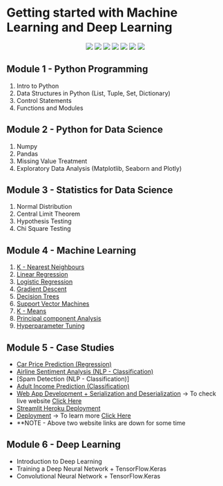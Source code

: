# Getting started with Machine Learning and Deep Learning

<div align="center">

<a href="https://github.com/bansalkanav/Machine_Learning_and_Deep_Learning/graphs/contributors"><img src="https://img.shields.io/github/contributors/bansalkanav/Machine_Learning_and_Deep_Learning?color=brightgreen"></a>
<a href="https://github.com/bansalkanav/Machine_Learning_and_Deep_Learning/stargazers"><img src="https://img.shields.io/github/stars/bansalkanav/Machine_Learning_and_Deep_Learning?color=0059b3"></a>
<a href="https://github.com/bansalkanav/Machine_Learning_and_Deep_Learning/network/members"><img src="https://img.shields.io/github/forks/bansalkanav/Machine_Learning_and_Deep_Learning?color=yellow"></a>
<a href="https://github.com/bansalkanav/Machine_Learning_and_Deep_Learning/issues"><img src="https://img.shields.io/github/issues/bansalkanav/Machine_Learning_and_Deep_Learning?color=0059b3"></a>
<a href="https://github.com/bansalkanav/Machine_Learning_and_Deep_Learning/issues?q=is%3Aissue+is%3Aclosed"><img src="https://img.shields.io/github/issues-closed-raw/bansalkanav/Machine_Learning_and_Deep_Learning?color=yellow"></a>
<a href="https://github.com/bansalkanav/Machine_Learning_and_Deep_Learning/pulls"><img src="https://img.shields.io/github/issues-pr/bansalkanav/Machine_Learning_and_Deep_Learning?color=brightgreen"></a>
<a href="https://github.com/bansalkanav/Machine_Learning_and_Deep_Learning/pulls?q=is%3Apr+is%3Aclosed"><img src="https://img.shields.io/github/issues-pr-closed-raw/bansalkanav/Machine_Learning_and_Deep_Learning?color=0059b3"></a> 
</div>

## Module 1 - Python Programming
  1. Intro to Python
  2. Data Structures in Python (List, Tuple, Set, Dictionary)
  3. Control Statements 
  4. Functions and Modules
 
## Module 2 - Python for Data Science
  1. Numpy
  2. Pandas
  3. Missing Value Treatment
  4. Exploratory Data Analysis (Matplotlib, Seaborn and Plotly)
  
## Module 3 - Statistics for Data Science
  1. Normal Distribution
  2. Central Limit Theorem
  3. Hypothesis Testing
  4. Chi Square Testing
  
## Module 4 - Machine Learning
  1. [K - Nearest Neighbours](https://github.com/bansalkanav/PYTHON_ML_DS/tree/master/9.%20K%20-%20NN)
  2. [Linear Regression](https://github.com/bansalkanav/PYTHON_ML_DS/tree/master/10.%20Linear%20Regression)
  3. [Logistic Regression](https://github.com/bansalkanav/PYTHON_ML_DS/tree/master/11.%20Logistic%20Regression)
  4. [Gradient Descent](https://github.com/bansalkanav/PYTHON_ML_DS/tree/master/12.%20Gradient%20Descent)
  5. [Decision Trees](https://github.com/bansalkanav/PYTHON_ML_DS/tree/master/13.%20Decision%20Trees)
  6. [Support Vector Machines](https://github.com/bansalkanav/PYTHON_ML_DS/tree/master/14.%20Support%20Vector%20Machines)
  7. [K - Means](https://github.com/bansalkanav/PYTHON_ML_DS/tree/master/15.%20K%20Means)
  8. [Principal component Analysis](https://github.com/bansalkanav/PYTHON_ML_DS/tree/master/16.%20PCA)
  9. [Hyperparameter Tuning](https://github.com/bansalkanav/Machine_Learning_and_Deep_Learning/tree/master/14.1.%20Hyperparameter%20Tuning)
  
## Module 5 - Case Studies
  - [Car Price Prediction (Regression)](https://github.com/bansalkanav/PYTHON_ML_DS/tree/master/Case%20Studies/1.%20Car%20Price%20Prediction)
  - [Airline Sentiment Analysis (NLP - Classification)](https://github.com/bansalkanav/PYTHON_ML_DS/tree/master/Case%20Studies/2.%20Airline%20Sentiment%20Analyser)
  - [Spam Detection (NLP - Classification)]
  - [Adult Income Prediction (Classification)](https://github.com/bansalkanav/PYTHON_ML_DS/tree/master/Case%20Studies/3.%20Adult%20Income%20Prediction)
  - [Web App Development + Serialization and Deserialization](https://github.com/bansalkanav/PYTHON_ML_DS/tree/master/Case%20Studies/4.%20web_app) -> To check live website [Click Here](http://18.217.168.12:8501/)
  - [Streamlit Heroku Deployment](https://github.com/bansalkanav/Machine_Learning_and_Deep_Learning/tree/master/Case%20Studies/6.%20Streamlit%20Heroku%20Deployment)
  - [Deployment](http://18.217.168.12:8502/) -> To learn more [Click Here](http://18.217.168.12:8502/)
  - **NOTE - Above two website links are down for some time

## Module 6 - Deep Learning
  - Introduction to Deep Learning
  - Training a Deep Neural Network + TensorFlow.Keras
  - Convolutional Neural Network + TensorFlow.Keras

  
  
  
